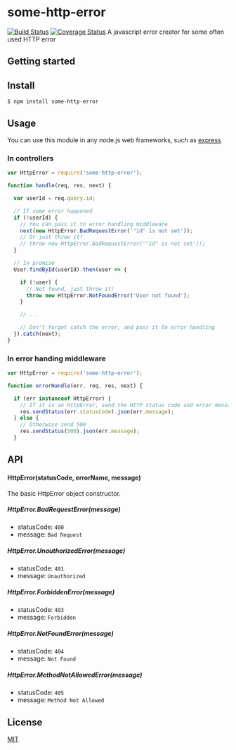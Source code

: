 # some-http-error

[![Build Status](https://travis-ci.org/DremyGit/some-http-error.png)](https://travis-ci.org/DremyGit/some-http-error)
[![Coverage Status](https://coveralls.io/repos/github/DremyGit/some-http-error/badge.svg?branch=master)](https://coveralls.io/github/DremyGit/some-http-error?branch=master)
A javascript error creator for some often used HTTP error

## Getting started

## Install

```
$ npm install some-http-error
```

## Usage

You can use this module in any node.js web frameworks, such as
[express](https://github.com/expressjs/express)

### In controllers
```js
var HttpError = require('some-http-error');

function handle(req, res, next) {

  var userId = req.query.id;

  // If some error happened
  if (!userId) {
    // You can pass it to error handling middleware
    next(new HttpError.BadRequestError('"id" is not set'));
    // Or just throw it!
    // throw new HttpError.BadRequestError('"id" is not set'));
  }

  // In promise
  User.findById(userId).then(user => {

    if (!user) {
      // Not found, just throw it!
      throw new HttpError.NotFoundError('User not found');
    }

    // ...

    // Don't forget catch the error, and pass it to error handling
  }).catch(next);
}
```

### In error handing middleware
```js
var HttpError = require('some-http-error');

function errorHandle(err, req, res, next) {

  if (err instanceof HttpError) {
    // If it is an HttpError, send the HTTP status code and error message
    res.sendStatus(err.statusCode).json(err.message);
  } else {
    // Otherwise send 500
    res.sendStatus(500).json(err.message);
  }
```

## API

#### HttpError(statusCode, errorName, message)

The basic HttpError object constructor.

##### HttpError.BadRequestError(message)

+ statusCode: `400`
+ message: `Bad Request`

##### HttpError.UnauthorizedError(message)

+ statusCode: `401`
+ message: `Unauthorized`

##### HttpError.ForbiddenError(message)

+ statusCode: `403`
+ message: `Forbidden`

##### HttpError.NotFoundError(message)

+ statusCode: `404`
+ message: `Not Found`

##### HttpError.MethodNotAllowedError(message)

+ statusCode: `405`
+ message: `Method Not Allowed`

## License

[MIT](https://github.com/DremyGit/some-http-error/blob/master/LICENSE)
